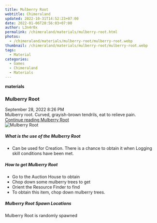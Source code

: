 ```yaml
---
title: Mulberry Root
webtitle: Chimeraland
updated: 2022-10-31T14:52:23+07:00
date: 2022-01-06T20:56:03+07:00
author: L3n4r0x
permalink: /chimeraland/materials/mulberry-root.html
photos:
  - /chimeraland/materials/mulberry-root/mulberry-root.webp
thumbnail: /chimeraland/materials/mulberry-root/mulberry-root.webp
tags:
  - Material
categories:
  - Games
  - Chimeraland
  - Materials
---
```


<section id="bootstrap-wrapper"><link rel="stylesheet" href="https://cdn.statically.io/gh/dimaslanjaka/Web-Manajemen/40ac3225/css/bootstrap-4.5-wrapper.css"/><div class="row g-0 border rounded overflow-hidden flex-md-row mb-4 shadow-sm position-relative"><div class="col p-4 d-flex flex-column position-static"><strong class="d-inline-block mb-2 text-success">materials</strong><h3 class="mb-0">Mulberry Root</h3><div class="mb-1 text-muted">September 28, 2022 8:26 PM</div><div class="mb-2 border p-1">Mulberry root. Curved, grayish-brown tendrils, eat to relieve pain.</div><a href="#" class="stretched-link d-none">Continue reading Mulberry Root</a></div><div class="col-auto d-none d-lg-block"><img src="/chimeraland/materials/mulberry-root/mulberry-root.webp" alt="Mulberry Root"/></div></div><div class="row"><div class="col-lg-6 col-12 mb-2"><div class="card"><div class="card-body"><h5 class="card-title">What is the use of the Mulberry Root</h5><div class="card-text"><ul><li>Can be used for Creation. There is a chance to obtain it when Logging skill conditions have been met.</li></ul></div></div></div></div><div class="col-lg-6 col-12 mb-2"><div class="card"><div class="card-body"><h5 class="card-title">How to get Mulberry Root</h5><div class="card-text"><ul><li>Go to the Auction House to obtain</li><li>Chop down some mulberry trees to get</li><li>Orient the Resource Finder to find</li><li>To obtain this item, chop down mulberry trees.</li></ul></div></div></div></div><div class="col-12 mb-2"><h5>Mulberry Root Spawn Locations</h5><p>Mulberry Root is randomly spawned</p></div></div></section>